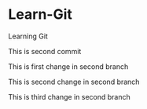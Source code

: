 # Learn-Git
Learning Git

This is second commit

This is first change in second branch

This is second change in second branch

This is third change in second branch
